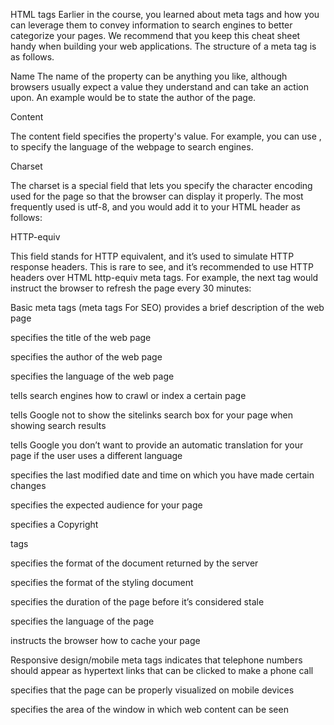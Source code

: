 HTML <meta> tags
Earlier in the course, you learned about meta tags and how you can leverage them to convey information to search engines to better categorize your pages. We recommend that you keep this cheat sheet handy when building your web applications. The structure of a meta tag is as follows.

Name
The name of the property can be anything you like, although browsers usually expect a value they understand and can take an action upon. An example would be <meta name="author" content="name"> to state the author of the page.

Content

The content field specifies the property's value. For example, you can use <meta name="language" content="english">, to specify the language of the webpage to search engines.

Charset

The charset is a special field that lets you specify the character encoding used for the page so that the browser can display it properly. The most frequently used is utf-8, and you would add it to your HTML header as follows: <meta charset="UTF-8">  

HTTP-equiv

This field stands for HTTP equivalent, and it’s used to simulate HTTP response headers. This is rare to see, and it’s recommended to use HTTP headers over HTML http-equiv meta tags. For example, the next tag would instruct the browser to refresh the page every 30 minutes: <meta http-equiv="refresh" content="30">

Basic meta tags (meta tags For SEO)
<meta name="description"/> provides a brief description of the web page

<meta name=”title”/> specifies the title of the web page

<meta name="author" content="name"> specifies the author of the web page  

<meta name="language" content="english"> specifies the language of the web page

<meta name="robots" content="index,follow" /> tells search engines how to crawl or index a certain page

<meta name="google"/> tells Google not to show the sitelinks search box for your page when showing search results

<meta name="googlebot" content=”notranslate” /> tells Google you don’t want to provide an automatic translation for your page if the user uses a different language  

<meta name="revised" content="Sunday, July 18th, 2010, 5:15 pm" /> specifies the last modified date and time on which you have made certain changes

<meta name="rating" content="safe for kids"> specifies the expected audience for your page

<meta name="copyright" content="Copyright 2022"> specifies a Copyright

<meta http-equiv="..."/> tags

<meta http-equiv="content-type" content="text/html"> specifies the format of the document returned by the server

<meta http-equiv="default-style"/>  specifies the format of the styling document

<meta http-equiv="refresh"/> specifies the duration of the page before it’s considered stale

<meta http-equiv=”Content-language”/> specifies the language of the page

<meta http-equiv="Cache-Control" content="no-cache"> instructs the browser how to cache your page

Responsive design/mobile meta tags
<meta name="format-detection" content="telephone=yes"/> indicates that telephone numbers should appear as hypertext links that can be clicked to make a phone call

<meta name="HandheldFriendly" content="true"/> specifies that the page can be properly visualized on mobile devices

<meta name="viewport" content="width=device-width, initial-scale=1.0"/> specifies the area of the window in which web content can be seen
